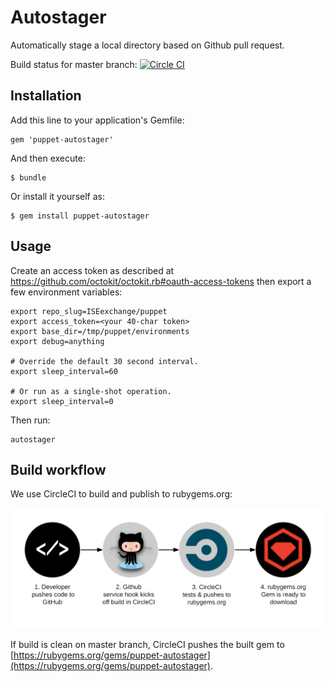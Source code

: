 Autostager
==========

Automatically stage a local directory based on Github pull request.

Build status for master branch: [![Circle CI](https://circleci.com/gh/jumanjihouse/autostager/tree/master.svg?style=svg&circle-token=a5b167be1f709009108ca0aaec1613fd9e843cc1)](https://circleci.com/gh/jumanjihouse/autostager/tree/master)


Installation
------------

Add this line to your application's Gemfile:

    gem 'puppet-autostager'

And then execute:

    $ bundle

Or install it yourself as:

    $ gem install puppet-autostager


Usage
-----

Create an access token as described at
https://github.com/octokit/octokit.rb#oauth-access-tokens
then export a few environment variables:

```
export repo_slug=ISEexchange/puppet
export access_token=<your 40-char token>
export base_dir=/tmp/puppet/environments
export debug=anything

# Override the default 30 second interval.
export sleep_interval=60

# Or run as a single-shot operation.
export sleep_interval=0
```

Then run:

```
autostager
```


Build workflow
--------------

We use CircleCI to build and publish to rubygems.org:

![simplified workflow](assets/rubygems-workflow.png)

If build is clean on master branch, CircleCI pushes the
built gem to [https://rubygems.org/gems/puppet-autostager](https://rubygems.org/gems/puppet-autostager).
